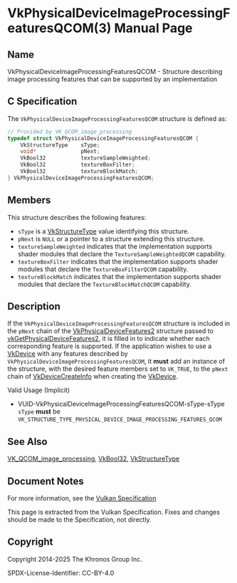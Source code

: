 # VkPhysicalDeviceImageProcessingFeaturesQCOM(3) Manual Page

## Name

VkPhysicalDeviceImageProcessingFeaturesQCOM - Structure describing image processing features that can be supported by an implementation



## [](#_c_specification)C Specification

The `VkPhysicalDeviceImageProcessingFeaturesQCOM` structure is defined as:

```c++
// Provided by VK_QCOM_image_processing
typedef struct VkPhysicalDeviceImageProcessingFeaturesQCOM {
    VkStructureType    sType;
    void*              pNext;
    VkBool32           textureSampleWeighted;
    VkBool32           textureBoxFilter;
    VkBool32           textureBlockMatch;
} VkPhysicalDeviceImageProcessingFeaturesQCOM;
```

## [](#_members)Members

This structure describes the following features:

- `sType` is a [VkStructureType](https://registry.khronos.org/vulkan/specs/latest/man/html/VkStructureType.html) value identifying this structure.
- `pNext` is `NULL` or a pointer to a structure extending this structure.
- []()`textureSampleWeighted` indicates that the implementation supports shader modules that declare the `TextureSampleWeightedQCOM` capability.
- []()`textureBoxFilter` indicates that the implementation supports shader modules that declare the `TextureBoxFilterQCOM` capability.
- []()`textureBlockMatch` indicates that the implementation supports shader modules that declare the `TextureBlockMatchQCOM` capability.

## [](#_description)Description

If the `VkPhysicalDeviceImageProcessingFeaturesQCOM` structure is included in the `pNext` chain of the [VkPhysicalDeviceFeatures2](https://registry.khronos.org/vulkan/specs/latest/man/html/VkPhysicalDeviceFeatures2.html) structure passed to [vkGetPhysicalDeviceFeatures2](https://registry.khronos.org/vulkan/specs/latest/man/html/vkGetPhysicalDeviceFeatures2.html), it is filled in to indicate whether each corresponding feature is supported. If the application wishes to use a [VkDevice](https://registry.khronos.org/vulkan/specs/latest/man/html/VkDevice.html) with any features described by `VkPhysicalDeviceImageProcessingFeaturesQCOM`, it **must** add an instance of the structure, with the desired feature members set to `VK_TRUE`, to the `pNext` chain of [VkDeviceCreateInfo](https://registry.khronos.org/vulkan/specs/latest/man/html/VkDeviceCreateInfo.html) when creating the [VkDevice](https://registry.khronos.org/vulkan/specs/latest/man/html/VkDevice.html).

Valid Usage (Implicit)

- [](#VUID-VkPhysicalDeviceImageProcessingFeaturesQCOM-sType-sType)VUID-VkPhysicalDeviceImageProcessingFeaturesQCOM-sType-sType  
  `sType` **must** be `VK_STRUCTURE_TYPE_PHYSICAL_DEVICE_IMAGE_PROCESSING_FEATURES_QCOM`

## [](#_see_also)See Also

[VK\_QCOM\_image\_processing](https://registry.khronos.org/vulkan/specs/latest/man/html/VK_QCOM_image_processing.html), [VkBool32](https://registry.khronos.org/vulkan/specs/latest/man/html/VkBool32.html), [VkStructureType](https://registry.khronos.org/vulkan/specs/latest/man/html/VkStructureType.html)

## [](#_document_notes)Document Notes

For more information, see the [Vulkan Specification](https://registry.khronos.org/vulkan/specs/latest/html/vkspec.html#VkPhysicalDeviceImageProcessingFeaturesQCOM)

This page is extracted from the Vulkan Specification. Fixes and changes should be made to the Specification, not directly.

## [](#_copyright)Copyright

Copyright 2014-2025 The Khronos Group Inc.

SPDX-License-Identifier: CC-BY-4.0